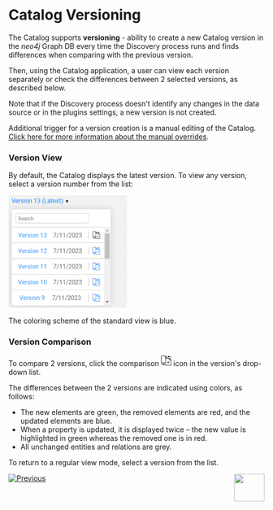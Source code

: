 <web>

# Catalog Versioning

The Catalog supports **versioning** - ability to create a new Catalog version in the  *neo4j* Graph DB every time the Discovery process runs and finds differences when comparing with the previous version.

Then, using the Catalog application, a user can view each version separately or check the differences between 2 selected versions, as described below.

Note that if the Discovery process doesn't identify any changes in the data source or in the plugins settings, a new version is not created.

Additional trigger for a version creation is a manual editing of the Catalog. [Click here for more information about the manual overrides](07_manual_overrides.md).

### Version View

By default, the Catalog displays the latest version. To view any version, select a version number from the list: 

<img src="images/versions.png" style="zoom:75%;" />

The coloring scheme of the standard view is blue. 

### Version Comparison

To compare 2 versions, click the comparison <img src="images/compare.png" style="zoom:75%;" /> icon in the version's drop-down list. 

The differences between the 2 versions are indicated using colors, as follows:
* The new elements are green, the removed elements are red, and the updated elements are blue.
* When a property is updated, it is displayed twice – the new value is highlighted in green whereas the removed one is in red.
* All unchanged entities and relations are grey.

To return to a regular view mode, select a version from the list.





[![Previous](/articles/images/Previous.png)](05_catalog_app.md)[<img align="right" width="60" height="54" src="/articles/images/Next.png">](07_manual_overrides.md) 

</web>
